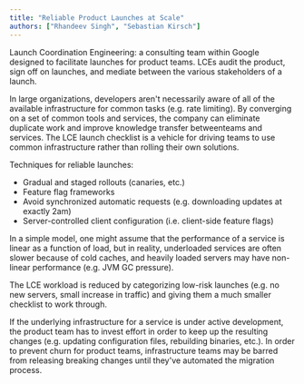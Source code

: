 ```yaml
---
title: "Reliable Product Launches at Scale"
authors: ["Rhandeev Singh", "Sebastian Kirsch"]
---
```


Launch Coordination Engineering: a consulting team within Google designed to facilitate launches for product teams. LCEs audit the product, sign off on launches, and mediate between the various stakeholders of a launch.

In large organizations, developers aren't necessarily aware of all of the available infrastructure for common tasks (e.g. rate limiting). By converging on a set of common tools and services, the company can eliminate duplicate work and improve knowledge transfer betweenteams and services. The LCE launch checklist is a vehicle for driving teams to use common infrastructure rather than rolling their own solutions.

Techniques for reliable launches:
- Gradual and staged rollouts (canaries, etc.)
- Feature flag frameworks
- Avoid synchronized automatic requests (e.g. downloading updates at exactly 2am)
- Server-controlled client configuration (i.e. client-side feature flags)

In a simple model, one might assume that the performance of a service is linear as a function of load, but in reality, underloaded services are often slower because of cold caches, and heavily loaded servers may have non-linear performance (e.g. JVM GC pressure).

The LCE workload is reduced by categorizing low-risk launches (e.g. no new servers, small increase in traffic) and giving them a much smaller checklist to work through.

If the underlying infrastructure for a service is under active development, the product team has to invest effort in order to keep up the resulting changes (e.g. updating configuration files, rebuilding binaries, etc.). In order to prevent churn for product teams, infrastructure teams may be barred from releasing breaking changes until they've automated the migration process.
